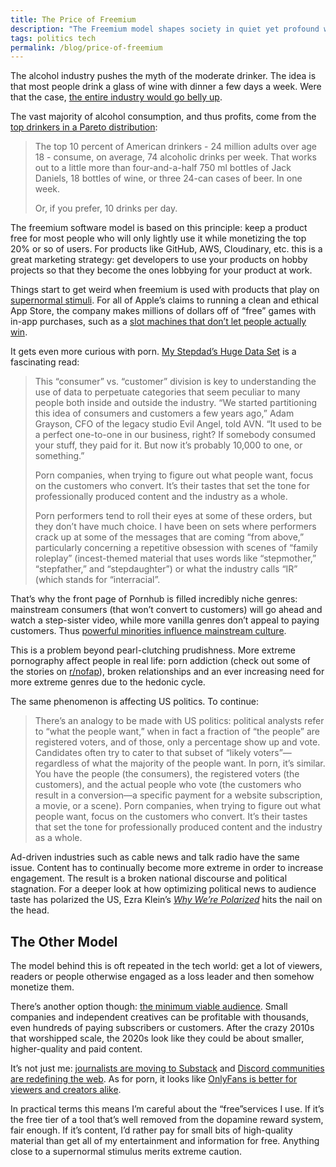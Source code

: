 ```yaml
---
title: The Price of Freemium
description: "The Freemium model shapes society in quiet yet profound ways. We should use extreme caution when using “free” products."
tags: politics tech
permalink: /blog/price-of-freemium
---
```



The alcohol industry pushes the myth of the moderate drinker. The idea is that most people drink a glass of wine with dinner a few days a week. Were that the case, [the entire industry would go belly up](https://www.economist.com/graphic-detail/2019/10/19/alcohol-firms-promote-moderate-drinking-but-it-would-ruin-them). 

The vast majority of alcohol consumption, and thus profits, come from the [top drinkers in a Pareto distribution](https://www.washingtonpost.com/news/wonk/wp/2014/09/25/think-you-drink-a-lot-this-chart-will-tell-you/):  

> The top 10 percent of American drinkers - 24 million adults over age 18 - consume, on average, 74 alcoholic drinks per week. That works out to a little more than four-and-a-half 750 ml bottles of Jack Daniels, 18 bottles of wine, or three 24-can cases of beer. In one week.
>
> Or, if you prefer, 10 drinks per day.

The freemium software model is based on this principle: keep a product free for most people who will only lightly use it while monetizing the top 20% or so of users. For products like GitHub, AWS, Cloudinary, etc. this is a great marketing strategy: get developers to use your products on hobby projects so that they become the ones lobbying for your product at work. 

Things start to get weird when freemium is used with products that play on [supernormal stimuli](https://en.wikipedia.org/wiki/Supernormal_stimulus). For all of Apple’s claims to running a clean and ethical App Store, the company makes millions of dollars off of “free” games with in-app purchases, such as a [slot machines that don’t let people actually win](https://mjtsai.com/blog/2020/09/14/big-fish-casino/).

It gets even more curious with porn. [My Stepdad’s Huge Data Set](https://logicmag.io/play/my-stepdad's-huge-data-set/) is a fascinating read:

> This “consumer” vs. “customer” division is key to understanding the use of data to perpetuate categories that seem peculiar to many people both inside and outside the industry. “We started partitioning this idea of consumers and customers a few years ago,” Adam Grayson, CFO of the legacy studio Evil Angel, told AVN. “It used to be a perfect one-to-one in our business, right? If somebody consumed your stuff, they paid for it. But now it’s probably 10,000 to one, or something.”
>
> Porn companies, when trying to figure out what people want, focus on the customers who convert. It’s their tastes that set the tone for professionally produced content and the industry as a whole.
 >
 > Porn performers tend to roll their eyes at some of these orders, but they don’t have much choice. I have been on sets where performers crack up at some of the messages that are coming “from above,” particularly concerning a repetitive obsession with scenes of “family roleplay” (incest-themed material that uses words like “stepmother,” “stepfather,” and “stepdaughter”) or what the industry calls “IR” (which stands for “interracial”.    

That’s why the front page of Pornhub is filled incredibly niche genres: mainstream consumers (that won’t convert to customers) will go ahead and watch a step-sister video, while more vanilla genres don’t appeal to paying customers. Thus [powerful minorities influence mainstream culture](https://medium.com/incerto/the-most-intolerant-wins-the-dictatorship-of-the-small-minority-3f1f83ce4e15#.z5ry4bucq). 

This is a problem beyond pearl-clutching prudishness. More extreme pornography affect people in real life: porn addiction (check out some of the stories on [r/nofap](https://www.reddit.com/r/NoFap/)), broken relationships and an ever increasing need for more extreme genres due to the hedonic cycle. 

The same phenomenon is affecting US politics. To continue: 

> There’s an analogy to be made with US politics: political analysts refer to “what the people want,” when in fact a fraction of “the people” are registered voters, and of those, only a percentage show up and vote. Candidates often try to cater to that subset of “likely voters”— regardless of what the majority of the people want. In porn, it’s similar. You have the people (the consumers), the registered voters (the customers), and the actual people who vote (the customers who result in a conversion—a specific payment for a website subscription, a movie, or a scene). Porn companies, when trying to figure out what people want, focus on the customers who convert. It’s their tastes that set the tone for professionally produced content and the industry as a whole.

Ad-driven industries such as cable news and talk radio have the same issue. Content has to continually become more extreme in order to increase engagement. The result is a broken national discourse and political stagnation. For a deeper look at how optimizing political news to audience taste has polarized the US, Ezra Klein’s [*Why We’re Polarized*](https://www.vox.com/2020/1/28/21077888/why-were-polarized-media-book-ezra-news) hits the nail on the head. 


## The Other Model 

The model behind this is oft repeated in the tech world: get a lot of viewers, readers or people otherwise engaged as a loss leader and then somehow monetize them.

There’s another option though: [the minimum viable audience](https://seths.blog/2017/07/in-search-of-the-minimum-viable-audience/). Small companies and independent creatives can be profitable with thousands, even hundreds of paying subscribers or customers. After the crazy 2010s that worshipped scale, the 2020s look like they could be about smaller, higher-quality and paid content. 

It’s not just me: [journalists are moving to Substack](https://www.npr.org/2020/12/02/941020719/tired-of-the-social-media-rat-race-journalists-move-to-writing-substack-newslett) and [Discord communities are redefining the web](https://www.protocol.com/discord). As for porn, it looks like [OnlyFans is better for viewers and creators alike](https://www.youtube.com/watch?v=nsK_6VSmlMI).

In practical terms this means I’m careful about the “free”services I use. If it’s the free tier of a tool that’s well removed from the dopamine reward system, fair enough. If it’s content, I’d rather pay for small bits of high-quality material than get all of my entertainment and information for free. Anything close to a supernormal stimulus merits extreme caution.